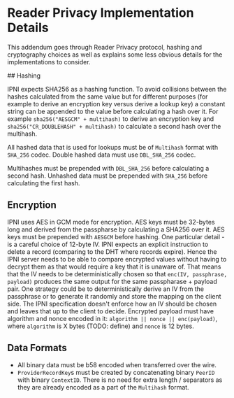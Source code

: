 # Reader Privacy Implementation Details

This addendum goes through Reader Privacy protocol, hashing and cryptography choices as well as explains some less obvious details 
for the implementations to consider.


## Hashing

IPNI expects SHA256 as a hashing function. To avoid collisions between the hashes calculated from the same value but for different purposes (for example
to derive an encryption key versus derive a lookup key) a constant string can be appended to the value before calculating a hash over it. For example
`sha256("AESGCM" + multihash)` to derive an encryption key and `sha256("CR_DOUBLEHASH" + multihash)` to calculate a second hash over the multihash.

All hashed data that is used for lookups must be of `Multihash` format with `SHA_256` codec. Double hashed data must use `DBL_SHA_256` codec.

Multihashes must be prepended with `DBL_SHA_256` before calculating a second hash. Unhashed data must be prepended with `SHA_256` before calculating the first hash.

## Encryption

IPNI uses AES in GCM mode for encryption. AES keys must be 32-bytes long and derived from the passpharse by calculating a SHA256 over it. AES keys must be prepended with `AESGCM` before hashing.
One particular detail - is a careful choice of 12-byte IV. IPNI expects an explicit instruction to delete a record (comparing to the DHT where records expire).
Hence the IPNI server needs to be able to compare encrypted values without having to decrypt them as that would require a key that it is unaware of.
That means that the IV needs to be deterministically chosen so that `enc(IV, passphrase, payload)` produces the same output for the same 
passpharase + payload pair. One strategy could be to deterministically derive an IV from the passphrase or to generate it randomly and store 
the mapping on the client side. The IPNI specification doesn't enforce how an IV should be chosen and leaves that up to the client to decide. 
Encrypted payload must have algorithm and nonce encoded in it: `algorithm || nonce || enc(payload)`, where `algorithm` is X bytes (TODO: define) and `nonce` is 12 bytes.

## Data Formats

* All binary data must be b58 encoded when transferred over the wire. 
* `ProviderRecordKey`s must be created by concatenating binary `PeerID` with binary `ContextID`. There is no need for extra length / separators as they are
already encoded as a part of the `Multihash` format.